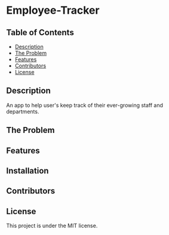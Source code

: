 # Employee-Tracker

## Table of Contents 
* [Description](#Description)
* [The Problem](#Installation)
* [Features](#Usage)
* [Contributors](#Contributors)
* [License](#License)

## Description
An app to help user's keep track of their ever-growing staff and departments.

## The Problem 

## Features 

## Installation 

## Contributors 

## License 
This project is under the MIT license. 